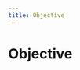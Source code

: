 ```yaml
---
title: Objective
---
```


# Objective

<!-- TODO: 

Beschrijf de doelstellingen van het project.  

* Wat is de hoofddoelstelling? 
* Wat zijn de subdoelstellingen?

-->
